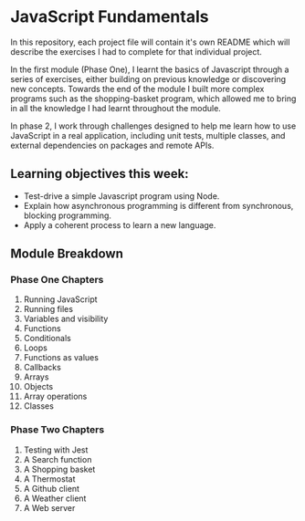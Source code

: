 # JavaScript Fundamentals

In this repository, each project file will contain it's own README which will describe the exercises I had to complete for that individual project. 

In the first module (Phase One), I learnt the basics of Javascript through a series of exercises, either building on previous knowledge or discovering new concepts. Towards the end of the module I built more complex programs such as the shopping-basket program, which allowed me to bring in all the knowledge I had learnt throughout the module. 

In phase 2, I work through challenges designed to help me learn how to use JavaScript in a real application, including unit tests, multiple classes, and external dependencies on packages and remote APIs.

## Learning objectives this week:

* Test-drive a simple Javascript program using Node.
* Explain how asynchronous programming is different from synchronous, blocking
  programming.
* Apply a coherent process to learn a new language.

## Module Breakdown

### Phase One Chapters

1. Running JavaScript
2. Running files
3. Variables and visibility
4. Functions
5. Conditionals
6. Loops
7. Functions as values
8. Callbacks
9. Arrays
10. Objects
11. Array operations
12. Classes

### Phase Two Chapters
1. Testing with Jest
2. A Search function
3. A Shopping basket
4. A Thermostat
5. A Github client
6. A Weather client
7. A Web server

<!-- END GENERATED SECTION DO NOT EDIT -->